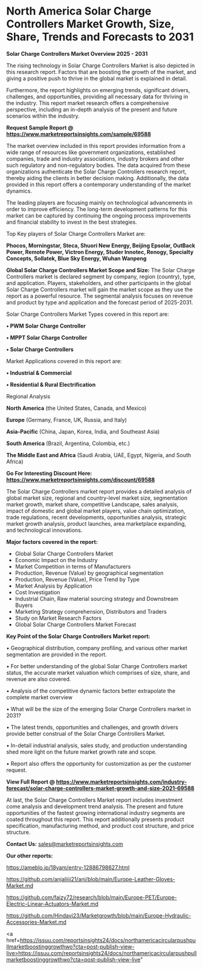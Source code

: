 # North America Solar Charge Controllers Market Growth, Size, Share, Trends and Forecasts to 2031

<Strong> Solar Charge Controllers Market Overview 2025 - 2031</strong>

The rising technology in Solar Charge Controllers Market is also depicted in this research report. Factors that are boosting the growth of the market, and giving a positive push to thrive in the global market is explained in detail.

Furthermore, the report highlights on emerging trends, significant drivers, challenges, and opportunities, providing all necessary data for thriving in the industry. This report market research offers a comprehensive perspective, including an in-depth analysis of the present and future scenarios within the industry.

<strong>Request Sample Report @ <a href=https://www.marketreportsinsights.com/sample/69588>https://www.marketreportsinsights.com/sample/69588</a></strong>

The market overview included in this report provides information from a wide range of resources like government organizations, established companies, trade and industry associations, industry brokers and other such regulatory and non-regulatory bodies. The data acquired from these organizations authenticate the Solar Charge Controllers research report, thereby aiding the clients in better decision making. Additionally, the data provided in this report offers a contemporary understanding of the market dynamics.

The leading players are focusing mainly on technological advancements in order to improve efficiency. The long-term development patterns for this market can be captured by continuing the ongoing process improvements and financial stability to invest in the best strategies.

Top Key players of Solar Charge Controllers Market are:

<strong>Phocos, Morningstar, Steca, Shuori New Energy, Beijing Epsolar, OutBack Power, Remote Power, Victron Energy, Studer Innotec, Renogy, Specialty Concepts, Sollatek, Blue Sky Energy, Wuhan Wanpeng</strong>

<strong><b>Global Solar Charge Controllers Market Scope and Size:</b></strong>
The Solar Charge Controllers market is declared segment by company, region (country), type, and application. Players, stakeholders, and other participants in the global Solar Charge Controllers market will gain the market scope as they use the report as a powerful resource. The segmental analysis focuses on revenue and product by type and application and the forecast period of 2025-2031.

Solar Charge Controllers Market Types covered in this report are:

<strong>• PWM Solar Charge Controller

• MPPT Solar Charge Controller

• Solar Charge Controllers</strong>

Market Applications covered in this report are:

<strong>• Industrial & Commercial

• Residential & Rural Electrification</strong> 

Regional Analysis

<strong>North America</strong> (the United States, Canada, and Mexico)

<strong>Europe</strong> (Germany, France, UK, Russia, and Italy)

<strong>Asia-Pacific</strong> (China, Japan, Korea, India, and Southeast Asia)

<strong>South America</strong> (Brazil, Argentina, Colombia, etc.)

<strong>The Middle East and Africa</strong> (Saudi Arabia, UAE, Egypt, Nigeria, and South Africa)

<strong>Go For Interesting Discount Here: <a href=https://www.marketreportsinsights.com/discount/69588>https://www.marketreportsinsights.com/discount/69588</a></strong>

The Solar Charge Controllers market report provides a detailed analysis of global market size, regional and country-level market size, segmentation market growth, market share, competitive Landscape, sales analysis, impact of domestic and global market players, value chain optimization, trade regulations, recent developments, opportunities analysis, strategic market growth analysis, product launches, area marketplace expanding, and technological innovations.

<strong><b>Major factors covered in the report:</b></strong>
<ul>
  <li>Global Solar Charge Controllers Market </li>
  <li>Economic Impact on the Industry</li>
  <li>Market Competition in terms of Manufacturers</li>
  <li>Production, Revenue (Value) by geographical segmentation</li>
  <li>Production, Revenue (Value), Price Trend by Type</li>
  <li>Market Analysis by Application</li>
  <li>Cost Investigation</li>
  <li>Industrial Chain, Raw material sourcing strategy and Downstream Buyers</li>
  <li>Marketing Strategy comprehension, Distributors and Traders</li>
  <li>Study on Market Research Factors</li>
  <li>Global Solar Charge Controllers Market Forecast</li>
</ul>

<strong><b>Key Point of the Solar Charge Controllers Market report:</b></strong>

• Geographical distribution, company profiling, and various other market segmentation are provided in the report.

• For better understanding of the global Solar Charge Controllers market status, the accurate market valuation which comprises of size, share, and revenue are also covered.

• Analysis of the competitive dynamic factors better extrapolate the complete market overview

• What will be the size of the emerging Solar Charge Controllers market in 2031?

• The latest trends, opportunities and challenges, and growth drivers provide better construal of the Solar Charge Controllers Market.

• In-detail industrial analysis, sales study, and production understanding shed more light on the future market growth rate and scope.

• Report also offers the opportunity for customization as per the customer request.

<strong><b>View Full Report @ <a href=https://www.marketreportsinsights.com/industry-forecast/solar-charge-controllers-market-growth-and-size-2021-69588>https://www.marketreportsinsights.com/industry-forecast/solar-charge-controllers-market-growth-and-size-2021-69588</a></b></strong>


At last, the Solar Charge Controllers Market report includes investment come analysis and development trend analysis. The present and future opportunities of the fastest growing international industry segments are coated throughout this report. This report additionally presents product specification, manufacturing method, and product cost structure, and price structure.

<strong>Contact Us:</strong>
sales@marketreportsinsights.com

<strong>Our other reports:</strong>

<a href=https://ameblo.jp/18yam/entry-12886798627.html>https://ameblo.jp/18yam/entry-12886798627.html</a>

<a href=https://github.com/anjaliiii21/anj/blob/main/Europe-Leather-Gloves-Market.md>https://github.com/anjaliiii21/anj/blob/main/Europe-Leather-Gloves-Market.md</a>

<a href=https://github.com/faizy72/research/blob/main/Europe-PET/Europe-Electric-Linear-Actuators-Market.md>https://github.com/faizy72/research/blob/main/Europe-PET/Europe-Electric-Linear-Actuators-Market.md</a>

<a href=https://github.com/Hindavi23/Marketgrowth/blob/main/Europe-Hydraulic-Accessories-Market.md>https://github.com/Hindavi23/Marketgrowth/blob/main/Europe-Hydraulic-Accessories-Market.md</a>

<a href=https://issuu.com/reportsinsights24/docs/northamericacircularpushpullmarketboostinggrowthwo?cta=post-publish-view-live>https://issuu.com/reportsinsights24/docs/northamericacircularpushpullmarketboostinggrowthwo?cta=post-publish-view-live</a>"
